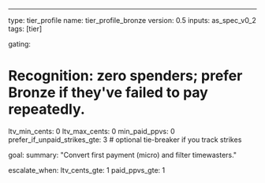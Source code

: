 ---
type: tier_profile
name: tier_profile_bronze
version: 0.5
inputs: as_spec_v0_2
tags: [tier]

gating:
  # Recognition: zero spenders; prefer Bronze if they've failed to pay repeatedly.
  ltv_min_cents: 0
  ltv_max_cents: 0
  min_paid_ppvs: 0
  prefer_if_unpaid_strikes_gte: 3   # optional tie-breaker if you track strikes

goal:
  summary: "Convert first payment (micro) and filter timewasters."

escalate_when:
  ltv_cents_gte: 1
  paid_ppvs_gte: 1